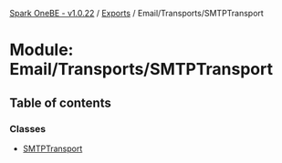 [Spark OneBE - v1.0.22](../README.md) / [Exports](../modules.md) / Email/Transports/SMTPTransport

# Module: Email/Transports/SMTPTransport

## Table of contents

### Classes

- [SMTPTransport](../classes/Email_Transports_SMTPTransport.SMTPTransport.md)
